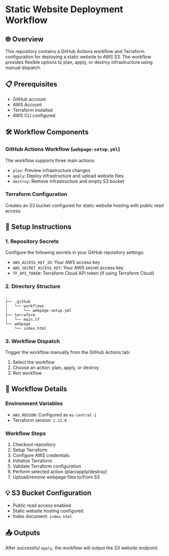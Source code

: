 # Static Website Deployment Workflow

## 🌐 Overview

This repository contains a GitHub Actions workflow and Terraform configuration for deploying a static website to AWS S3. The workflow provides flexible options to plan, apply, or destroy infrastructure using manual dispatch.

## 📋 Prerequisites

- GitHub account
- AWS Account
- Terraform installed
- AWS CLI configured

## 🛠 Workflow Components

### GitHub Actions Workflow (`webpage-setup.yml`)

The workflow supports three main actions:
- `plan`: Preview infrastructure changes
- `apply`: Deploy infrastructure and upload website files
- `destroy`: Remove infrastructure and empty S3 bucket

### Terraform Configuration

Creates an S3 bucket configured for static website hosting with public read access.

## 🚀 Setup Instructions

### 1. Repository Secrets

Configure the following secrets in your GitHub repository settings:

- `AWS_ACCESS_KEY_ID`: Your AWS access key
- `AWS_SECRET_ACCESS_KEY`: Your AWS secret access key
- `TF_API_TOKEN`: Terraform Cloud API token (if using Terraform Cloud)

### 2. Directory Structure

```
.
├── .github
│   └── workflows
│       └── webpage-setup.yml
├── terraform
│   └── main.tf
└── webpage
    └── index.html
```

### 3. Workflow Dispatch

Trigger the workflow manually from the GitHub Actions tab:
1. Select the workflow
2. Choose an action: plan, apply, or destroy
3. Run workflow

## 🔧 Workflow Details

### Environment Variables

- `AWS_REGION`: Configured as `eu-central-1`
- Terraform version: `1.11.0`

### Workflow Steps

1. Checkout repository
2. Setup Terraform
3. Configure AWS credentials
4. Initialize Terraform
5. Validate Terraform configuration
6. Perform selected action (plan/apply/destroy)
7. Upload/remove webpage files to/from S3

## 💡 S3 Bucket Configuration

- Public read access enabled
- Static website hosting configured
- Index document: `index.html`

## 📤 Outputs

After successful `apply`, the workflow will output the S3 website endpoint.
